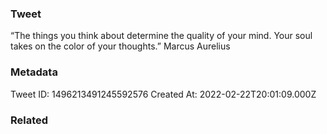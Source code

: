 ### Tweet
“The things you think about determine the quality of your mind. Your soul takes on the color of your thoughts.” Marcus Aurelius

### Metadata
Tweet ID: 1496213491245592576
Created At: 2022-02-22T20:01:09.000Z

### Related

